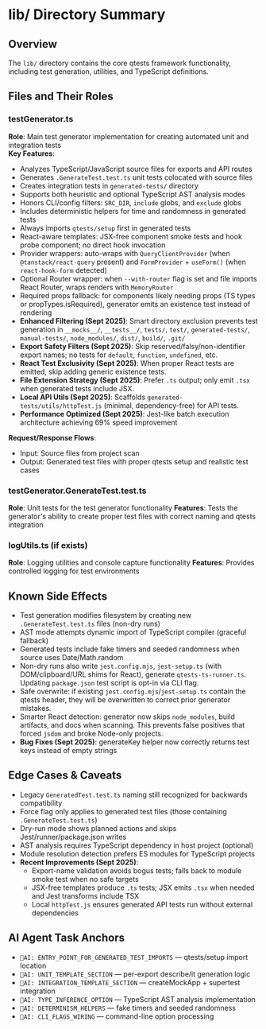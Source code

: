 # lib/ Directory Summary

## Overview
The `lib/` directory contains the core qtests framework functionality, including test generation, utilities, and TypeScript definitions.

## Files and Their Roles

### testGenerator.ts
**Role**: Main test generator implementation for creating automated unit and integration tests  
**Key Features**:
- Analyzes TypeScript/JavaScript source files for exports and API routes
- Generates `.GenerateTest.test.ts` unit tests colocated with source files
- Creates integration tests in `generated-tests/` directory
- Supports both heuristic and optional TypeScript AST analysis modes
- Honors CLI/config filters: `SRC_DIR`, `include` globs, and `exclude` globs
- Includes deterministic helpers for time and randomness in generated tests
- Always imports `qtests/setup` first in generated tests
- React-aware templates: JSX-free component smoke tests and hook probe component; no direct hook invocation
- Provider wrappers: auto-wraps with `QueryClientProvider` (when `@tanstack/react-query` present) and `FormProvider` + `useForm()` (when `react-hook-form` detected)
- Optional Router wrapper: when `--with-router` flag is set and file imports React Router, wraps renders with `MemoryRouter`
- Required props fallback: for components likely needing props (TS types or propTypes.isRequired), generator emits an existence test instead of rendering
- **Enhanced Filtering (Sept 2025)**: Smart directory exclusion prevents test generation in `__mocks__/`, `__tests__/`, `tests/`, `test/`, `generated-tests/`, `manual-tests/`, `node_modules/`, `dist/`, `build/`, `.git/`
- **Export Safety Filters (Sept 2025)**: Skip reserved/falsy/non-identifier export names; no tests for `default`, `function`, `undefined`, etc.
- **React Test Exclusivity (Sept 2025)**: When proper React tests are emitted, skip adding generic existence tests.
- **File Extension Strategy (Sept 2025)**: Prefer `.ts` output; only emit `.tsx` when generated tests include JSX.
- **Local API Utils (Sept 2025)**: Scaffolds `generated-tests/utils/httpTest.js` (minimal, dependency-free) for API tests.
- **Performance Optimized (Sept 2025)**: Jest-like batch execution architecture achieving 69% speed improvement

**Request/Response Flows**: 
- Input: Source files from project scan
- Output: Generated test files with proper qtests setup and realistic test cases

### testGenerator.GenerateTest.test.ts  
**Role**: Unit tests for the test generator functionality
**Features**: Tests the generator's ability to create proper test files with correct naming and qtests integration

### logUtils.ts (if exists)
**Role**: Logging utilities and console capture functionality
**Features**: Provides controlled logging for test environments

## Known Side Effects
- Test generation modifies filesystem by creating new `.GenerateTest.test.ts` files (non-dry runs)
- AST mode attempts dynamic import of TypeScript compiler (graceful fallback)
- Generated tests include fake timers and seeded randomness when source uses Date/Math.random
- Non-dry runs also write `jest.config.mjs`, `jest-setup.ts` (with DOM/clipboard/URL shims for React), generate `qtests-ts-runner.ts`. Updating `package.json` test script is opt-in via CLI flag.
- Safe overwrite: if existing `jest.config.mjs`/`jest-setup.ts` contain the qtests header, they will be overwritten to correct prior generator mistakes.
- Smarter React detection: generator now skips `node_modules`, build artifacts, and docs when scanning. This prevents false positives that forced `jsdom` and broke Node-only projects.
- **Bug Fixes (Sept 2025)**: generateKey helper now correctly returns test keys instead of empty strings

## Edge Cases & Caveats
- Legacy `GeneratedTest.test.ts` naming still recognized for backwards compatibility
- Force flag only applies to generated test files (those containing `.GenerateTest.test.ts`)
- Dry-run mode shows planned actions and skips Jest/runner/package.json writes
- AST analysis requires TypeScript dependency in host project (optional)
- Module resolution detection prefers ES modules for TypeScript projects
- **Recent Improvements (Sept 2025)**:
  - Export-name validation avoids bogus tests; falls back to module smoke test when no safe targets
  - JSX-free templates produce `.ts` tests; JSX emits `.tsx` when needed and Jest transforms include TSX
  - Local `httpTest.js` ensures generated API tests run without external dependencies

## AI Agent Task Anchors
- `🚩AI: ENTRY_POINT_FOR_GENERATED_TEST_IMPORTS` — qtests/setup import location
- `🚩AI: UNIT_TEMPLATE_SECTION` — per-export describe/it generation logic  
- `🚩AI: INTEGRATION_TEMPLATE_SECTION` — createMockApp + supertest integration
- `🚩AI: TYPE_INFERENCE_OPTION` — TypeScript AST analysis implementation
- `🚩AI: DETERMINISM_HELPERS` — fake timers and seeded randomness
- `🚩AI: CLI_FLAGS_WIRING` — command-line option processing
